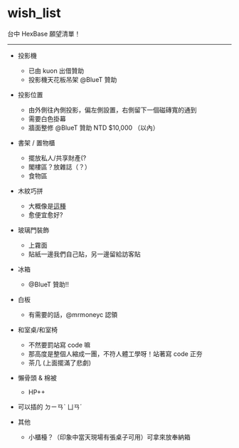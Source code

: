 wish_list
=========

台中 HexBase 願望清單！

----

- 投影機

    + 已由 kuon 出借贊助
    + 投影機天花板吊架 @BlueT 贊助

- 投影位置

    + 由外側往內側投影，偏左側設置，右側留下一個磁磚寬的通到
    + 需要白色掛幕
    + 牆面整修 @BlueT 贊助 NTD $10,000 （以內）

- 書架 / 置物櫃

    + 擺放私人/共享財產(?
    + 閣樓區？放雜誌（？）
    + 食物區

- 木紋巧拼

    + 大概像是[這種](http://www.i-house.com.tw/product/detail/id/458987)
    + 愈便宜愈好?

- 玻璃門裝飾

    + 上霧面
    + 貼紙一邊我們自己貼，另一邊留給訪客貼


- 冰箱

    + @BlueT 贊助!!

- 白板

    + 有需要的話，@mrmoneyc 認領

- 和室桌/和室椅

    + 不然要罰站寫 code 嘛
    + 那高度是整個人縮成一團，不符人體工學呀！站著寫 code 正夯
    + 茶几 (上面擺滿了悲劇)

- 懶骨頭 & 棉被

    + HP++

- 可以插的 ㄉㄧㄢˋ ㄩㄢˊ

- 其他

    + 小櫃檯？（印象中當天現場有張桌子可用）可拿來放奉納箱
